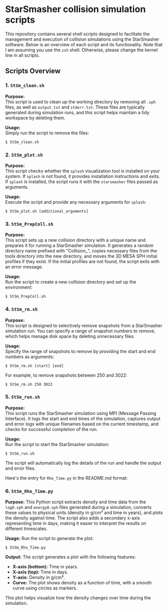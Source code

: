# StarSmasher collision simulation scripts

This repository contains several shell scripts designed to facilitate the management and execution of collision simulations using the StarSmasher software. Below is an overview of each script and its functionality. Note that I am assuming you use the `zsh` shell. Otherwise, please change the kernel line in all scripts.

## Scripts Overview

### 1. `StSm_clean.sh`

**Purpose:**  
This script is used to clean up the working directory by removing all `.sph` files, as well as `output.txt` and `stderr.txt`. These files are typically generated during simulation runs, and this script helps maintain a tidy workspace by deleting them.

**Usage:**  
Simply run the script to remove the files:
```
$ StSm_clean.sh
```

### 2. `StSm_plot.sh`

**Purpose:**  
This script checks whether the `splash` visualization tool is installed on your system. If `splash` is not found, it provides installation instructions and exits. If `splash` is installed, the script runs it with the `starsmasher` files passed as arguments.

**Usage:**  
Execute the script and provide any necessary arguments for `splash`:
```
$ StSm_plot.sh [additional_arguments]
```

### 3. `StSm_PrepColl.sh`

**Purpose:**  
This script sets up a new collision directory with a unique name and prepares it for running a StarSmasher simulation. It generates a random directory name prefixed with "Collision_", copies necessary files from the tools directory into the new directory, and moves the 3D MESA SPH initial profiles if they exist. If the initial profiles are not found, the script exits with an error message.

**Usage:**  
Run the script to create a new collision directory and set up the environment:
```
$ StSm_PrepColl.sh
```

### 4. `StSm_rm.sh`

**Purpose:**  
This script is designed to selectively remove snapshots from a StarSmasher simulation run. You can specify a range of snapshot numbers to remove, which helps manage disk space by deleting unnecessary files.

**Usage:**  
Specify the range of snapshots to remove by providing the start and end numbers as arguments:
```
$ StSm_rm.sh [start] [end]
```
For example, to remove snapshots between 250 and 3022:
```
$ StSm_rm.sh 250 3022
```

### 5. `StSm_run.sh`

**Purpose:**  
This script runs the StarSmasher simulation using MPI (Message Passing Interface). It logs the start and end times of the simulation, captures output and error logs with unique filenames based on the current timestamp, and checks for successful completion of the run.

**Usage:**  
Run the script to start the StarSmasher simulation:
```
$ StSm_run.sh
```

The script will automatically log the details of the run and handle the output and error files.

Here's the entry for `Rho_Time.py` in the README.md format:

### 6. `StSm_Rho_Time.py`

**Purpose:**
This Python script extracts density and time data from the `log0.sph` and `energy0.sph` files generated during a simulation, converts these values to physical units (density in g/cm³ and time in years), and plots the density against time. The script also adds a secondary x-axis representing time in days, making it easier to interpret the results on different timescales.

**Usage:**
Run the script to generate the plot:
```
$ StSm_Rho_Time.py
```

**Output:**
The script generates a plot with the following features:
- **X-axis (bottom):** Time in years.
- **X-axis (top):** Time in days.
- **Y-axis:** Density in g/cm³.
- **Curve:** The plot shows density as a function of time, with a smooth curve using circles as markers.

This plot helps visualize how the density changes over time during the simulation. 

